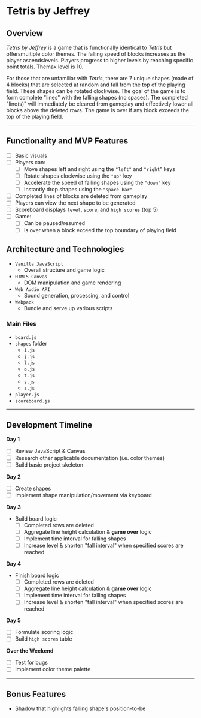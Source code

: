 # Tetris by Jeffrey
## Overview
*Tetris by Jeffrey* is a game that is functionally identical to *Tetris* but offersmultiple color themes. The falling speed of blocks increases as the player ascendslevels. Players progress to higher levels by reaching specific point totals. Themax level is 10.

For those that are unfamiliar with *Tetris*, there are 7 unique shapes (made of 4 blocks) that are selected at random and fall from the top of the playing field. These shapes can be rotated clockwise. The goal of the game is to form complete "lines" with the falling shapes (no spaces). The completed "line(s)" will immediately be cleared from gameplay and effectively lower all blocks above the deleted rows. The game is over if any block exceeds the top of the playing field.

---

## Functionality and MVP Features
- [ ] Basic visuals
- [ ] Players can:
    - [ ] Move shapes left and right using the `"left"` and `"right`" keys
    - [ ] Rotate shapes clockwise using the `"up"` key
    - [ ] Accelerate the speed of falling shapes using the `"down"` key
    - [ ] Instantly drop shapes using the `"space bar"`
- [ ] Completed lines of blocks are deleted from gameplay
- [ ] Players can view the next shape to be generated
- [ ] Scoreboard displays `level`, `score`, and `high scores` (top 5)
- [ ] Game:
    - [ ] Can be paused/resumed
    - [ ] Is over when a block exceed the top boundary of playing field

## Architecture and Technologies
* `Vanilla JavaScript`
    * Overall structure and game logic
* `HTML5 Canvas`
    * DOM manipulation and game rendering
* `Web Audio API`
    * Sound generation, processing, and control
* `Webpack`
    * Bundle and serve up various scripts

### Main Files
* `board.js`
* `shapes` folder
    * `i.js`
    * `j.js`
    * `l.js`
    * `o.js`
    * `t.js`
    * `s.js`
    * `z.js`
* `player.js`
* `scoreboard.js`

---
## Development Timeline
**Day 1**
- [ ] Review JavaScript & Canvas
- [ ] Research other applicable documentation (i.e. color themes)
- [ ] Build basic project skeleton

**Day 2**
- [ ] Create shapes
- [ ] Implement shape manipulation/movement via keyboard

**Day 3**
* Build board logic
    - [ ] Completed rows are deleted
    - [ ] Aggregate line height calculation & **game over** logic
    - [ ] Implement time interval for falling shapes
    - [ ] Increase level & shorten "fall interval" when specified scores are reached

**Day 4**
- Finish board logic
    - [ ] Completed rows are deleted
    - [ ] Aggregate line height calculation & **game over** logic
    - [ ] Implement time interval for falling shapes
    - [ ] Increase level & shorten "fall interval" when specified scores are reached

**Day 5**
- [ ] Formulate scoring logic
- [ ] Build `high scores` table

**Over the Weekend**
- [ ] Test for bugs
- [ ] Implement color theme palette

---
## Bonus Features
* Shadow that highlights falling shape's position-to-be